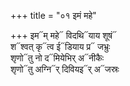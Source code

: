 +++
title = "०१ इमं महे"

+++
इम᳓म् महे᳓ विदथि᳓याय शूषं᳓  
श᳓श्वत् कृ᳓त्व ई᳓डियाय प्र᳓ जभ्रुः  
शृणो᳓तु नो द᳓मियेभिर् अ᳓नीकैः  
शृणो᳓तु अग्नि᳓र् दिवियइ᳓र् अ᳓जस्रः